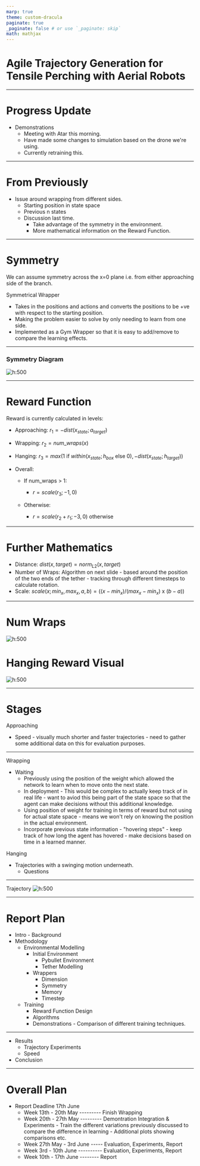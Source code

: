```yaml
---
marp: true
theme: custom-dracula
paginate: true
_paginate: false # or use `_paginate: skip`
math: mathjax
---
```


# Agile Trajectory Generation for Tensile Perching with Aerial Robots

---
# Progress Update
- Demonstrations
  - Meeting with Atar this morning.
  - Have made some changes to simulation based on the drone we're using.
  - Currently retraining this.

---
# From Previously
- Issue around wrapping from different sides.
  - Starting position in state space
  - Previous n states
  - Discussion last time.
    - Take advantage of the symmetry in the environment.
    - More mathematical information on the Reward Function.

---
# Symmetry
We can assume symmetry across the x=0 plane i.e. from either approaching side of the branch.

Symmetrical Wrapper
- Takes in the positions and actions and converts the positions to be +ve with respect to the starting position.
- Making the problem easier to solve by only needing to learn from one side.
- Implemented as a Gym Wrapper so that it is easy to add/remove to compare the learning effects.

---
### Symmetry Diagram
![h:500](./symmetricWrapperDesign.jpeg)

<!-- ---
### Symmetric Tragectories -->
---
# Reward Function
Reward is currently calculated in levels: 
- Approaching: $r_1 = - dist(x_{state}; a_{target})$

- Wrapping: $r_2 = num\_wraps(x)$

- Hanging: $r_3 = max(1 \text{ if } within(x_{state}; h_{box} \text{ else } 0), - dist(x_{state}; h_{target})  )$

- Overall:

  - If num_wraps > 1:
    - $r = scale(r_3; -1, 0)$

  - Otherwise:
    - $r = scale(r_2 + r_1; -3, 0)$ otherwise

---
# Further Mathematics
- Distance: $dist(x, target) =  norm_{L2}(x, target)$
- Number of Wraps: Algorithm on next slide - based around the position of the two ends of the tether - tracking through different timesteps to calculate rotation.
- Scale: $scale(x; min_x, max_x, a, b) = ((x - min_x) / (max_x - min_x) \text{ x } (b - a))$

---
# Num Wraps
![h:500](./num_wraps_algorithm.png)

# Hanging Reward Visual
![h:500](./reward_visualisation.png)

---
# Stages

Approaching
- Speed - visually much shorter and faster trajectories - need to gather some additional data on this for evaluation purposes.

---
Wrapping
- Waiting
  - Previously using the position of the weight which allowed the network to learn when to move onto the next state.
  - In deployment - This would be complex to actually keep track of in real life - want to aviod this being part of the state space so that the agent can make decisions without this additional knowledge.
  - Using position of weight for training in terms of reward but not using for actual state space - means we won't rely on knowing the position in the actual environment.
  - Incorporate previous state information - "hovering steps" - keep track of how long the agent has hovered - make decisions based on time in a learned manner.


Hanging
- Trajectories with a swinging motion underneath.
  - Questions

---
Trajectory
![h:500](./TrajFigure.png)

---
# Report Plan
- Intro - Background
- Methodology
  - Environmental Modelling
    - Initial Environment
      - Pybullet Environment
      - Tether Modelling
    - Wrappers
      - Dimension
      - Symmetry
      - Memory
      - Timestep
  - Training
    - Reward Function Design
    - Algorithms
    - Demonstrations - Comparison of different training techniques.
---
- Results
  - Trajectory Experiments
  - Speed
- Conclusion

---
# Overall Plan
- Report Deadline 17th June
  - Week 13th - 20th May --------- Finish Wrapping
  - Week 20th - 27th May --------- Demontration Integration & Experiments - Train the different variations previously discussed to compare the difference in learning - Additional plots showing comparisons etc.
  - Week 27th May - 3rd June  ----- Evaluation, Experiments, Report
  - Week 3rd - 10th June ---------- Evaluation, Experiments, Report
  - Week 10th - 17th June -------- Report
